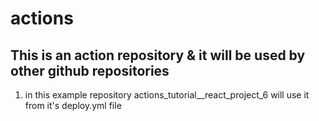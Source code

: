 # actions

## This is an action repository & it will be used by other github repositories

1. in this example repository actions_tutorial__react_project_6 will use it from it's deploy.yml file